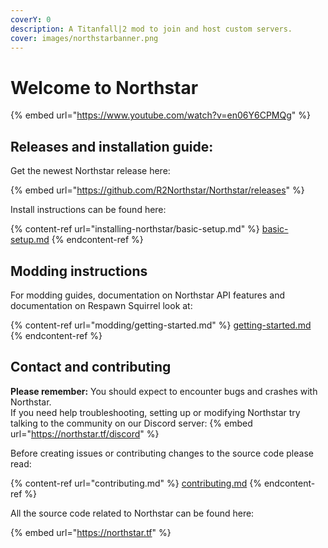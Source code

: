 ```yaml
---
coverY: 0
description: A Titanfall|2 mod to join and host custom servers.
cover: images/northstarbanner.png
---
```


# Welcome to Northstar

{% embed url="https://www.youtube.com/watch?v=en06Y6CPMQg" %}

## Releases and installation guide:

Get the newest Northstar release here:

{% embed url="https://github.com/R2Northstar/Northstar/releases" %}

Install instructions can be found here:

{% content-ref url="installing-northstar/basic-setup.md" %}
[basic-setup.md](installing-northstar/basic-setup.md)
{% endcontent-ref %}

## Modding instructions

For modding guides, documentation on Northstar API features and documentation on Respawn Squirrel look at:

{% content-ref url="modding/getting-started.md" %}
[getting-started.md](modding/getting-started.md)
{% endcontent-ref %}

## Contact and contributing

**Please remember:** You should expect to encounter bugs and crashes with Northstar.\
If you need help troubleshooting, setting up or modifying Northstar try talking to the community on our Discord server:
{% embed url="https://northstar.tf/discord" %}

Before creating issues or contributing changes to the source code please read:

{% content-ref url="contributing.md" %}
[contributing.md](contributing.md)
{% endcontent-ref %}

All the source code related to Northstar can be found here:

{% embed url="https://northstar.tf" %}

